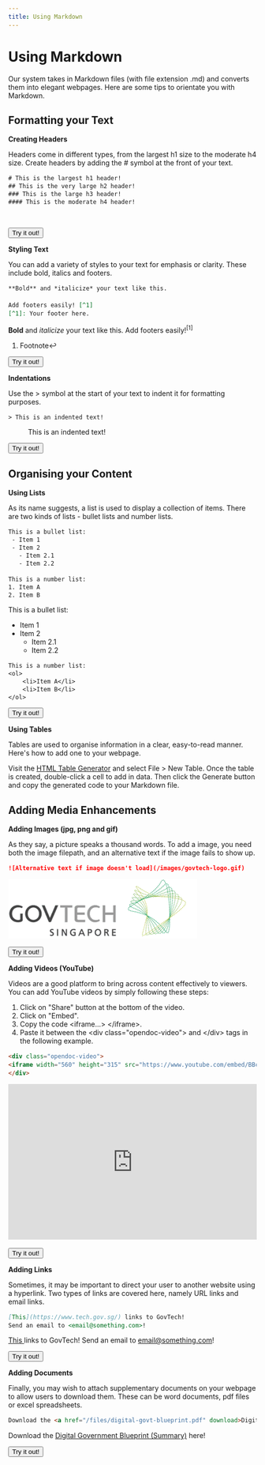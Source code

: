 ```yaml
---
title: Using Markdown
---
```


# Using Markdown

Our system takes in Markdown files (with file extension .md) and converts them into elegant webpages. Here are some tips to orientate you with Markdown. 

## Formatting your Text
**Creating Headers**

Headers come in different types, from the largest h1 size to the moderate h4 size. Create headers by adding the # symbol at the front of your text.
```
# This is the largest h1 header!
## This is the very large h2 header!
### This is the large h3 header!
#### This is the moderate h4 header!
```
<div class="examples-box">
    <iframe width="100%" height="0" src="./iframes/creating-headers-iframe.html" frameborder="0" scrolling="auto" onload="resizeIframe(this)"></iframe>
</div>

<button name="creating-headers-button" onclick="window.open('https://opendocsg.github.io/editor/#U1YIycgsVgCikoxUhZzEovTU4hKFDEOFjNTElNQiRS5lZRQVZalFlRBlChlGSIqUMc1RyDBGVoCqIjcfKJ5YAlRkAlMEAA==')">Try it out!</button>

**Styling Text**

You can add a variety of styles to your text for emphasis or clarity. These include bold, italics and footers.
```markdown
**Bold** and *italicize* your text like this.

Add footers easily! [^1]
[^1]: Your footer here.
```
<div class="examples-box">
	<b>Bold</b> and <i>italicize</i> your text like this.
	Add footers easily!<sup class="footnote-ref">[1]</sup>
	<section class="footnotes">
		<ol class="footnotes-list">
			<li id="fn1" class="footnote-item"><p>Footnote↩</p>
			</li>
		</ol>
	</section>
</div>

<button name="styling-text-button" onclick="window.open('https://opendocsg.github.io/editor/#09Jyys9J0dJSSMxLUdDKLEnMyUzOrErVUqjMLy1SKEmtKFHIycxOVSjJyCzW4wIA')">Try it out!</button>

**Indentations**

Use the > symbol at the start of your text to indent it for formatting purposes.
```
> This is an indented text!
```
<div class="examples-box">
    <div style="margin-left: 40px"> This is an indented text! </div>
</div>

<button name="indentations-button" onclick="window.open('https://opendocsg.github.io/editor/#88vP083MS0nNK0lNUShJrShR5LJTCMnILFYAosQ8BTQ5AA==')">Try it out!</button>

## Organising your Content
**Using Lists**

As its name suggests, a list is used to display a collection of items. There are two kinds of lists - bullet lists and number lists.
```
This is a bullet list:
 - Item 1
 - Item 2
   - Item 2.1
   - Item 2.2

This is a number list:
1. Item A
2. Item B
```
<div class="examples-box">
	This is a bullet list:
	<ul>
		<li>Item 1</li>
		<li>Item 2
		<ul>
			<li>Item 2.1</li>
			<li>Item 2.2</li>
		</ul>
	</li>
	</ul>

	This is a number list:
	<ol>
		<li>Item A</li>
		<li>Item B</li>
	</ol>
</div>

<button name="using-lists-button" onclick="window.open('https://opendocsg.github.io/editor/#C8nILFYAokSFpNKcnNQShZzM4hIrLgVdBc+S1FwFQzjLiEtBAc7WM0ThGXFxhcDNySvNTUotgppjqAdR48hlBGU5cQEA')">Try it out!</button>

**Using Tables**

Tables are used to organise information in a clear, easy-to-read manner. Here's how to add one to your webpage.

Visit the <a href="https://www.tablesgenerator.com/html_tables" target="_blank"> HTML Table Generator</a> and select File > New Table. Once the table is created, double-click a cell to add in data. Then click the Generate button and copy the generated code to your Markdown file.


## Adding Media Enhancements
**Adding Images (jpg, png and gif)**

As they say, a picture speaks a thousand words. To add a image, you need both the image filepath, and an alternative text if the image fails to show up.
```markdown
![Alternative text if image doesn't load](/images/govtech-logo.gif)
```
<div class="examples-box">
	<img src="./images/govtech-logo.gif" alt="Alternative text if image doesn't load"/>
</div>

<button name="adding-images-button" onclick="window.open('https://opendocsg.github.io/editor/#HcoxCoAwDADAr8RJXZrdzc3BH4hIwRgDtSlNKD5f8Obrtjk51RxdGoHT6yAXyBOZ4FSy3Dskjec+3O7FJkQtlANrC8b4P8NVWY9FqwRrPH4=')">Try it out!</button>

**Adding Videos (YouTube)**

Videos are a good platform to bring across content effectively to viewers. You can add YouTube videos by simply following these steps:

1. Click on "Share" button at the bottom of the video.
2. Click on "Embed".
3. Copy the code &lt;iframe...&gt; &lt;/iframe&gt;.
4. Paste it between the &lt;div class="opendoc-video"&gt; and &lt;/div&gt; tags in the following example.

```html
<div class="opendoc-video">
<iframe width="560" height="315" src="https://www.youtube.com/embed/BBcR4KGDdL0" frameborder="0" allow="autoplay; encrypted-media" allowfullscreen></iframe>
</div>
```
<div class="examples-box">
	<div class="opendoc-video">
		<iframe width="100%" height="315" src="https://www.youtube.com/embed/BBcR4KGDdL0" frameborder="0" allow="autoplay; encrypted-media" allowfullscreen></iframe>
	</div>
</div>

<button name="adding-videos-button" onclick="window.open('https://opendocsg.github.io/editor/#Lc7LDoIwFATQPV/R3D1Uo7hQyoKYuNCVf1B6L7ZJoaQPGv5efCwnmZmcBs3ClJUhCHAzTehUuRgkB21RNGbwciSWDUYtoD7tgGkyLx0FHPY1sOCVAB3jHM6c55yr1aWYeqqUGzmNPSHvOvU83m9XfGzj713vPJIXsGVprcsCZIputnK9MJqUX+dIWI6ERv4bQ7I2KE80tQ3/mT46vtnb4g0=')">Try it out!</button>

**Adding Links**

Sometimes, it may be important to direct your user to another website using a hyperlink. Two types of links are covered here, namely URL links and email links.

```markdown
[This](https://www.tech.gov.sg/) links to GovTech!
Send an email to <email@something.com>!
```
<div class="examples-box">
	<a href="https://www.tech.gov.sg/"> This </a> links to GovTech!
	Send an email to <a href="mailto:email@something.com">email@something.com</a>!
</div>

<button name="adding-links-button" onclick="window.open('https://opendocsg.github.io/editor/#iw7JyCyO1cgoKSkottLXLy8v1ytJTc7QS88v0ytO19dUyMnMyy5WKMlXcM8vCwHKKHIFp+alKCTmKaTmJmbmgGRswCyH4vzc1JKMzLx0veT8XDtFLgA=')">Try it out!</button>

**Adding Documents**

Finally, you may wish to attach supplementary documents on your webpage to allow users to download them. These can be word documents, pdf files or excel spreadsheets.

```html
Download the <a href="/files/digital-govt-blueprint.pdf" download>Digital Government Blueprint (Summary)</a> here!
```
<div class="examples-box">
	Download the <a href="./files/digital-govt-blueprint.pdf" download>Digital Government Blueprint (Summary)</a> here!
</div>

<button name="adding-documents-button" onclick="window.open('https://opendocsg.github.io/editor/#JcyxDsIgEADQX8GtHQR1Mo6miR/gaEyDcgUM3JHjKPHvNen2pjdRx0TWKQmgHlP0UWxSN1qBMQOKuqYGheNfw73lbPk7PocgUurFmN67FngH7WnV1ZslJqjGbcte2GJdiLOVSGicf811K+ZPQzgdjmdd3DKqAAy7Hw==')">Try it out!</button>
